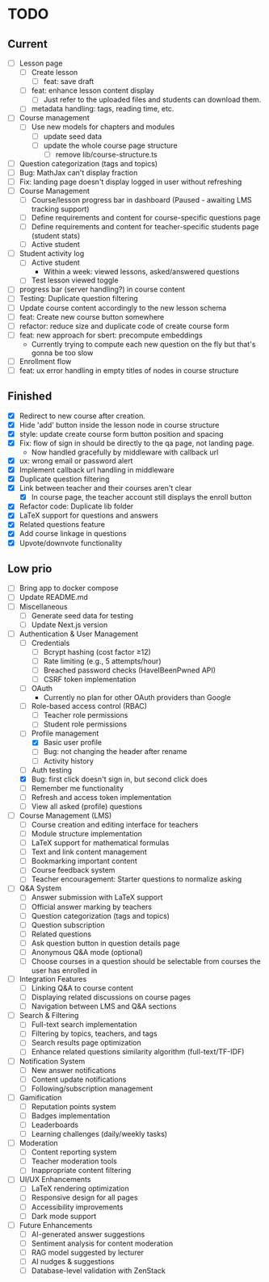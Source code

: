 # TODO

## Current

- [ ] Lesson page
    - [ ] Create lesson
        - [ ] feat: save draft
    - [ ] feat: enhance lesson content display
        - [ ] Just refer to the uploaded files and students can download them.
    - [ ] metadata handling: tags, reading time, etc.
- [ ] Course management
    - [ ] Use new models for chapters and modules
        - [ ] update seed data 
        - [ ] update the whole course page structure
            - [ ] remove lib/course-structure.ts
- [ ] Question categorization (tags and topics)
- [ ] Bug: MathJax can't display fraction
- [ ] Fix: landing page doesn't display logged in user without refreshing
- [ ] Course Management
    - [ ] Course/lesson progress bar in dashboard (Paused - awaiting LMS tracking support)
    - [ ] Define requirements and content for course-specific questions page
    - [ ] Define requirements and content for teacher-specific students page (student stats)
    - [ ] Active student
- [ ] Student activity log
    - [ ] Active student
        - Within a week: viewed lessons, asked/answered questions
    - [ ] Test lesson viewed toggle
- [ ] progress bar (server handling?) in course content
- [ ] Testing: Duplicate question filtering
- [ ] Update course content accordingly to the new lesson schema
- [ ] feat: Create new course button somewhere
- [ ] refactor: reduce size and duplicate code of create course form
- [ ] feat: new approach for sbert: precompute embeddings
    - Currently trying to compute each new question on the fly but that's gonna be too slow
- [ ] Enrollment flow
- [ ] feat: ux error handling in empty titles of nodes in course structure

## Finished

- [x] Redirect to new course after creation.
- [x] Hide 'add' button inside the lesson node in course structure
- [x] style: update create course form button position and spacing
- [x] Fix: flow of sign in should be directly to the qa page, not landing page.
    - Now handled gracefully by middleware with callback url
- [x] ux: wrong email or password alert
- [x] Implement callback url handling in middleware
- [x] Duplicate question filtering
- [x] Link between teacher and their courses aren't clear
    - [x] In course page, the teacher account still displays the enroll button
- [x] Refactor code: Duplicate lib folder
- [x] LaTeX support for questions and answers
- [x] Related questions feature
- [x] Add course linkage in questions
- [x] Upvote/downvote functionality

## Low prio

- [ ] Bring app to docker compose
- [ ] Update README.md
- [ ] Miscellaneous
    - [ ] Generate seed data for testing
    - [ ] Update Next.js version
- [ ] Authentication & User Management
    - [ ] Credentials
        - [ ] Bcrypt hashing (cost factor ≥12)
        - [ ] Rate limiting (e.g., 5 attempts/hour)
        - [ ] Breached password checks (HaveIBeenPwned API)
        - [ ] CSRF token implementation
    - [ ] OAuth
        - Currently no plan for other OAuth providers than Google
    - [ ] Role-based access control (RBAC)
        - [ ] Teacher role permissions
        - [ ] Student role permissions
    - [ ] Profile management
        - [x] Basic user profile
        - [ ] Bug: not changing the header after rename
        - [ ] Activity history
    - [ ] Auth testing
    - [x] Bug: first click doesn't sign in, but second click does
    - [ ] Remember me functionality
    - [ ] Refresh and access token implementation
    - [ ] View all asked (profile) questions

- [ ] Course Management (LMS)
    - [ ] Course creation and editing interface for teachers
    - [ ] Module structure implementation
    - [ ] LaTeX support for mathematical formulas
    - [ ] Text and link content management
    - [ ] Bookmarking important content
    - [ ] Course feedback system
    - [ ] Teacher encouragement: Starter questions to normalize asking

- [ ] Q&A System
    - [ ] Answer submission with LaTeX support
    - [ ] Official answer marking by teachers
    - [ ] Question categorization (tags and topics)
    - [ ] Question subscription
    - [ ] Related questions
    - [ ] Ask question button in question details page
    - [ ] Anonymous Q&A mode (optional)
    - [ ] Choose courses in a question should be selectable from courses the user has enrolled in

- [ ] Integration Features
    - [ ] Linking Q&A to course content
    - [ ] Displaying related discussions on course pages
    - [ ] Navigation between LMS and Q&A sections

- [ ] Search & Filtering
    - [ ] Full-text search implementation
    - [ ] Filtering by topics, teachers, and tags
    - [ ] Search results page optimization
    - [ ] Enhance related questions similarity algorithm (full-text/TF-IDF)

- [ ] Notification System
    - [ ] New answer notifications
    - [ ] Content update notifications
    - [ ] Following/subscription management

- [ ] Gamification
    - [ ] Reputation points system
    - [ ] Badges implementation
    - [ ] Leaderboards
    - [ ] Learning challenges (daily/weekly tasks)

- [ ] Moderation
    - [ ] Content reporting system
    - [ ] Teacher moderation tools
    - [ ] Inappropriate content filtering

- [ ] UI/UX Enhancements
    - [ ] LaTeX rendering optimization
    - [ ] Responsive design for all pages
    - [ ] Accessibility improvements
    - [ ] Dark mode support

- [ ] Future Enhancements
    - [ ] AI-generated answer suggestions
    - [ ] Sentiment analysis for content moderation
    - [ ] RAG model suggested by lecturer
    - [ ] AI nudges & suggestions
    - [ ] Database-level validation with ZenStack